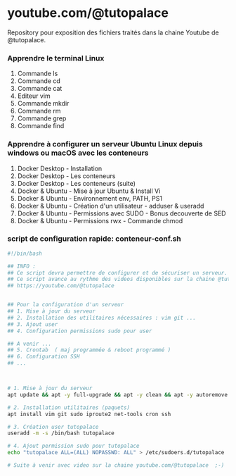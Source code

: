 # youtube.com/@tutopalace
Repository pour exposition des fichiers traités dans la chaine Youtube de @tutopalace.


### Apprendre le terminal Linux
1. Commande ls
2. Commande cd
3. Commande cat
4. Editeur vim
5. Commande mkdir
6. Commande rm
7. Commande grep
8. Commande find 
   

### Apprendre à configurer un serveur Ubuntu Linux  depuis windows ou macOS avec les conteneurs 

1. Docker Desktop - Installation
2. Docker Desktop - Les conteneurs
3. Docker Desktop - Les conteneurs (suite)
4. Docker & Ubuntu - Mise à jour Ubuntu & Install Vi
5. Docker & Ubuntu - Environnement  env, PATH, PS1
6. Docker & Ubuntu - Création d'un utilisateur - adduser & useradd
7. Docker & Ubuntu - Permissions avec SUDO - Bonus decouverte de SED
8. Docker & Ubuntu - Permissions rwx  - Commande chmod 



### script de configuration rapide: conteneur-conf.sh

```bash
#!/bin/bash

## INFO : 
## Ce script devra permettre de configurer et de sécuriser un serveur. 
## Ce script avance au rythme des videos disponibles sur la chaine @tutopalace
## https://youtube.com/@tutopalace


## Pour la configuration d'un serveur
## 1. Mise à jour du serveur
## 2. Installation des utilitaires nécessaires : vim git ...
## 3. Ajout user 
## 4. Configuration permissions sudo pour user

## A venir ...
## 5. Crontab  ( maj programmée & reboot programmé )
## 6. Configuration SSH
## ...



# 1. Mise à jour du serveur
apt update && apt -y full-upgrade && apt -y clean && apt -y autoremove

# 2. Installation utilitaires (paquets) 
apt install vim git sudo iproute2 net-tools cron ssh

# 3. Création user tutopalace
useradd -m -s /bin/bash tutopalace

# 4. Ajout permission sudo pour tutopalace  
echo "tutopalace ALL=(ALL) NOPASSWD: ALL" > /etc/sudoers.d/tutopalace

# Suite à venir avec video sur la chaine youtube.com/@tutopalace  ;-)
```

